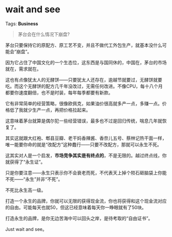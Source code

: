 # wait and see

Tags: **Business**

> 茅台会在什么情况下崩盘?



茅台只要保持它的原配方、原工艺不变，并且不做代工外包生产，就基本没什么可能会“崩盘”。

因为它占住了中国文化的一个生态位，这东西是与国同休的，中国在，茅台的市场就在，需求就在。

这也有点像犹太人的无酵饼——只要犹太人还存在，逾越节就要过，无酵饼就要吃。而这个无酵饼的配方几千年没改过，无需任何改进。不像CPU，每十八个月都要你速度翻倍，也不是时装，每年每季都要有新款。

它有非常简单的经营策略，很像欧佩克，如果油价很高就多产一点，多赚一点。价格低了我就少生产一点，再把价格拉起来。

这意味着茅台就算是偶尔犯一些经营错误，最多也不过是回归传统，喘息几年就恢复了。

其实这就跟大红袍、郫县豆瓣、老干妈香辣酱、香奈儿五号、蔡林记热干面一样，唯一能要你命的就是“改配方”这种蠢行——只要不改配方，那就可以永生不死。

这其实对人是一个启发，**市场竞争其实是有终点的**，不是无限的。越过终点线，你就获得了“永生证”。

只是你要注意——永生只表示你不会衰老而死，不代表天上掉个陨石砸脑袋上你能不死——“永生”并非“不死”。

不死比永生高一级。

打造一个永生的品牌，你就可以无限的获得现金流，你也将获得和这个现金流对应的自由。可能每天也就50，但这已经意味着每天你一睁眼就有了50块。

打造永生的品牌，是你无边苦海中可以回头之岸，是待考取的“自由证书”。

Just wait and see。



